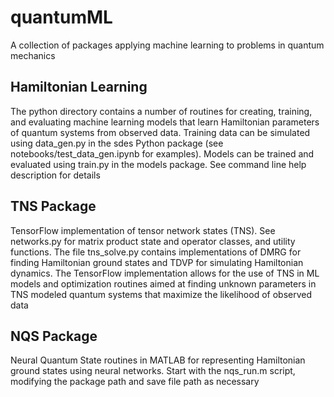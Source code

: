 # quantumML
A collection of packages applying machine learning to problems in quantum mechanics

## Hamiltonian Learning
The python directory contains a number of routines for creating, training, and evaluating machine learning models that learn Hamiltonian parameters of quantum systems from observed data. Training data can be simulated using data_gen.py in the sdes Python package (see notebooks/test_data_gen.ipynb for examples). Models can be trained and evaluated using train.py in the models package. See command line help description for details

## TNS Package
TensorFlow implementation of tensor network states (TNS). See networks.py for matrix product state and operator classes, and utility functions. The file tns_solve.py contains implementations of DMRG for finding Hamiltonian ground states and TDVP for simulating Hamiltonian dynamics. The TensorFlow implementation allows for the use of TNS in ML models and optimization routines aimed at finding unknown parameters in TNS modeled quantum systems that maximize the likelihood of observed data

## NQS Package
Neural Quantum State routines in MATLAB for representing Hamiltonian ground states using neural networks. Start with the nqs_run.m script, modifying the package path and save file path as necessary
